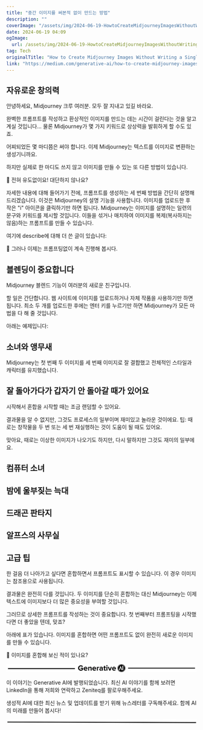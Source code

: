 ```yaml
---
title: "중간 이미지를 써본적 없이 만드는 방법"
description: ""
coverImage: "/assets/img/2024-06-19-HowtoCreateMidjourneyImagesWithoutWritingaSinglePrompt_0.png"
date: 2024-06-19 04:09
ogImage: 
  url: /assets/img/2024-06-19-HowtoCreateMidjourneyImagesWithoutWritingaSinglePrompt_0.png
tag: Tech
originalTitle: "How to Create Midjourney Images Without Writing a Single Prompt"
link: "https://medium.com/generative-ai/how-to-create-midjourney-images-without-writing-a-single-prompt-7ca4b9009617"
---
```



## 자유로운 창의력

안녕하세요, Midjourney 크루 여러분. 모두 잘 지내고 있길 바라요.

완벽한 프롬프트를 작성하고 환상적인 이미지를 만드는 데는 시간이 걸린다는 것을 알고 계실 것입니다... 물론 Midjourney가 몇 가지 키워드로 상상력을 발휘하게 할 수도 있죠.

어찌되었든 몇 마디쯤은 써야 합니다. 이제 Midjourney는 텍스트를 이미지로 변환하는 생성기니까요.

<div class="content-ad"></div>

하지만 실제로 한 마디도 쓰지 않고 이미지를 만들 수 있는 또 다른 방법이 있습니다.

🚨 전혀 유도없이요! 대단하지 않나요?

자세한 내용에 대해 들어가기 전에, 프롬프트를 생성하는 세 번째 방법을 간단히 설명해 드리겠습니다. 이것은 Midjourney의 설명 기능을 사용합니다. 이미지를 업로드한 후 작은 "i" 아이콘을 클릭하기만 하면 됩니다.
Midjourney는 이미지를 설명하는 일련의 문구와 키워드를 제시할 것입니다. 이들을 섞거나 매치하여 이미지를 복제(복사하지는 않음)하는 프롬프트를 만들 수 있습니다.

여기에 describe에 대해 더 쓴 글이 있습니다:

<div class="content-ad"></div>

🎯 그러나 이제는 프롬프팅없이 계속 진행해 봅시다.

## 블렌딩이 중요합니다

Midjourney 블렌드 기능이 여러분의 새로운 친구입니다.

할 일은 간단합니다. 웹 사이트에 이미지를 업로드하거나 자체 작품을 사용하기만 하면 됩니다. 최소 두 개를 업로드한 후에는 엔터 키를 누르기만 하면 Midjourney가 모든 마법을 다 해 줄 것입니다.

<div class="content-ad"></div>

아래는 예제입니다:

## 소녀와 앵무새

Midjourney는 첫 번째 두 이미지를 세 번째 이미지로 잘 결합했고 전체적인 스타일과 캐릭터를 유지했습니다.

<div class="content-ad"></div>

## 잘 돌아가다가 갑자기 안 돌아갈 때가 있어요

시작해서 혼합을 시작할 때는 조금 랜덤할 수 있어요.

결과물을 알 수 없지만, 그것도 프로세스의 일부이며 재미있고 놀라운 것이에요. 팁: 때로는 창작물을 두 번 또는 세 번 재실행하는 것이 도움이 될 때도 있어요.

맞아요, 때로는 이상한 이미지가 나오기도 하지만, 다시 말하지만 그것도 재미의 일부에요.

<div class="content-ad"></div>

## 컴퓨터 소녀

## 밤에 울부짖는 늑대

## 드래곤 판타지

## 알프스의 사무실

<div class="content-ad"></div>

## 고급 팁

한 걸음 더 나아가고 싶다면 혼합하면서 프롬프트도 표시할 수 있습니다. 이 경우 이미지는 참조용으로 사용됩니다.

결과물은 완전히 다를 것입니다. 두 이미지를 단순히 혼합하는 대신 Midjourney는 이제 텍스트에 이미지보다 더 많은 중요성을 부여할 것입니다.

그러므로 상세한 프롬프트를 작성하는 것이 중요합니다. 첫 번째부터 프롬프팅을 시작했다면 더 좋았을 텐데, 맞죠?

<div class="content-ad"></div>

아래에 표가 있습니다. 이미지를 혼합하면 어떤 프롬프트도 없이 완전히 새로운 이미지를 만들 수 있습니다.

💬 이미지를 혼합해 보신 적이 있나요?

<img src="/assets/img/2024-06-19-HowtoCreateMidjourneyImagesWithoutWritingaSinglePrompt_2.png" />

<div class="content-ad"></div>

이 이야기는 Generative AI에 발행되었습니다. 최신 AI 이야기를 함께 보려면 LinkedIn을 통해 저희와 연락하고 Zeniteq를 팔로우해주세요.

생성적 AI에 대한 최신 뉴스 및 업데이트를 받기 위해 뉴스레터를 구독해주세요. 함께 AI의 미래를 만들어 봅시다!

![이미지](/assets/img/2024-06-19-HowtoCreateMidjourneyImagesWithoutWritingaSinglePrompt_3.png)